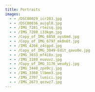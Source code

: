 ```yaml
---
title: Portraits
images:
  - - /DSC00029_icr203.jpg
  - - /DSC00036_aujgl8.jpg
  - - /IMG_7281_rtezsq.jpg
  - - /IMG_7280_i33kgm.jpg
  - - /Copy_of_IMG_6858_oys6md.jpg
  - - /Copy_of_IMG_6797_mk0n6t.jpg
  - - /IMG_4266_z4cgpd.jpg
  - - /Copy_of_IMG_3049-Edit_qavo0e.jpg
  - - /IMG_3033_mf4i8x.jpg
  - - /IMG_3180_euvuvz.jpg
  - - /Copy_of_IMG_3176_weudyj.jpg
  - - /IMG_3440_zpn9cj.jpg
  - - /IMG_3360_llbmm3.jpg
  - - /IMG_2707_lunici.jpg
  - - /IMG_2673_qezwz7.jpg
---
```

